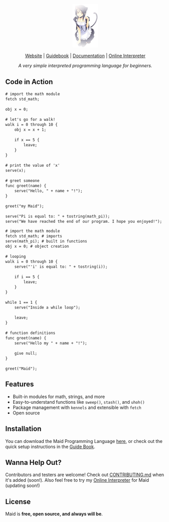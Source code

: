<div align="center">
  <picture>
    <img
         src="resources/icons/maid.png"
         width="16%">
  </picture>

[Website](https://sites.google.com/view/george-lang/home?authuser=0) | [Guidebook]( ) | [Documentation]( ) | [Online Interpreter]( )

_A very simple interpreted programming language for beginners._
</div>

## Code in Action

```
# import the math module
fetch std_math;

obj x = 0;

# let's go for a walk!
walk i = 0 through 10 {
    obj x = x + 1;

    if x == 5 {
        leave;
    }
}

# print the value of 'x'
serve(x);

# greet someone
func greet(name) {
    serve("Hello, " + name + "!");
}

greet("my Maid");

serve("Pi is equal to: " + tostring(math_pi));
serve("We have reached the end of our program. I hope you enjoyed!");
```

```
# import the math module
fetch std_math; # imports
serve(math_pi); # built in functions
obj x = 0; # object creation

# looping
walk i = 0 through 10 {
    serve("'i' is equal to: " + tostring(i));

    if i == 5 {
        leave;
    }
}

while 1 == 1 {
    serve("Inside a while loop");

    leave;
}

# function definitions
func greet(name) {
    serve("Hello my " + name + "!");

    give null;
}

greet("Maid");

```

## Features

- Built-in modules for math, strings, and more
- Easy-to-understand functions like `sweep()`, `stash()`, and `uhoh()`
- Package management with `kennels` and extensible with `fetch`
- Open source

## Installation

You can download the Maid Programming Language [here]( ), or check out the quick setup instructions in the [Guide Book]( ).

## Wanna Help Out?

Contributors and testers are welcome! Check out [CONTRIBUTING.md](./CONTRIBUTING.md) when it's added (soon!). Also feel free to try my [Online Interpreter]( ) for Maid (updating soon!)

## License

Maid is **free, open source, and always will be**.
